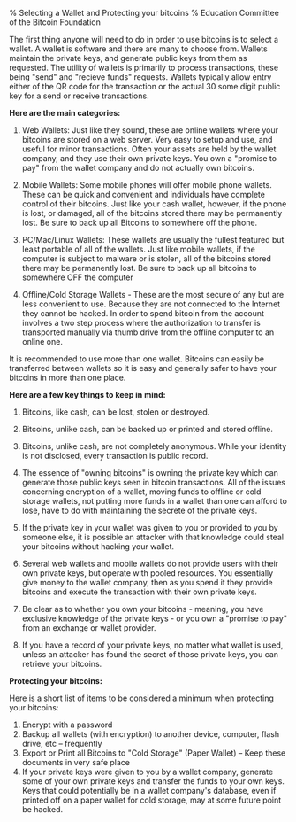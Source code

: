 % Selecting a Wallet and Protecting your bitcoins
% Education Committee of the Bitcoin Foundation

The first thing anyone will need to do in order to use bitcoins is to select a wallet. A wallet is software and there are many to choose from.  Wallets maintain the private keys, and generate public keys from them as requested.  The utility of wallets is primarily to process transactions, these being "send" and "recieve funds" requests.  Wallets typically allow entry either of the QR code for the transaction or the actual 30 some digit public key for a send or receive transactions.

 **Here are the main categories:**

1. Web Wallets: Just like they sound, these are online wallets where your bitcoins are stored on a web server. Very easy to setup and use, and useful for minor transactions.  Often your assets are held by the wallet company, and they use their own private keys.  You own a "promise to pay" from the wallet company and do not actually own bitcoins.

2. Mobile Wallets: Some mobile phones will offer mobile phone wallets. These can be quick and convenient and individuals have complete control of their bitcoins. Just like your cash wallet, however, if the phone is lost, or damaged, all of the bitcoins stored there may be permanently lost. Be sure to back up all Bitcoins to somewhere off the phone.

3. PC/Mac/Linux Wallets: These wallets are usually the fullest featured but least portable of all of the wallets. Just like mobile wallets, if the computer is subject to malware or is stolen, all of the bitcoins stored there may be permanently lost. Be sure to back up all bitcoins to somewhere OFF the computer

4. Offline/Cold Storage Wallets - These are the most secure of any but are less convenient to use. Because they are not connected to the Internet they cannot be hacked. In order to spend bitcoin from the account involves a two step process where the authorization to transfer is transported manually via thumb drive from the offline computer to an online one.

 It is recommended to use more than one wallet. Bitcoins can easily be transferred between wallets so it is easy and generally safer to have your bitcoins in more than one place.

 
**Here are a few key things to keep in mind:**

1. Bitcoins, like cash, can be lost, stolen or destroyed.

2. Bitcoins, unlike cash, can be backed up or printed and stored offline.

3. Bitcoins, unlike cash, are not completely anonymous. While your identity is not disclosed, every transaction is public record.
4. The essence of "owning bitcoins" is owning the private key which can generate those public keys seen in bitcoin transactions.  All of the issues concerning encryption of a wallet, moving funds to offline or cold storage wallets, not putting more funds in a wallet than one can afford to lose, have to do with maintaining the secrete of the private keys.
5. If the private key in your wallet was given to you or provided to you by someone else, it is possible an attacker with that knowledge could steal your bitcoins without hacking your wallet.  
6. Several web wallets and mobile wallets do not provide users with their own private keys, but operate with pooled resources.  You essentially give money to the wallet company, then as you spend it they provide bitcoins and execute the transaction with their own private keys.  
7. Be clear as to whether you own your bitcoins - meaning, you have exclusive knowledge of the private keys - or you own a "promise to pay" from an exchange or wallet provider.  
8. If you have a record of your private keys, no matter what wallet is used, unless an attacker has found the secret of those private keys, you can retrieve your bitcoins.  

**Protecting your bitcoins:**

Here is a short list of items to be considered a minimum when protecting your bitcoins:

1. Encrypt with a password
2. Backup all wallets (with encryption) to another device, computer, flash drive, etc – frequently
3. Export or Print all Bitcoins to "Cold Storage" (Paper Wallet) – Keep these documents in very safe place
4. If your private keys were given to you by a wallet company, generate some of your own private keys and transfer the funds to your own keys.  Keys that could potentially be in a wallet company's database, even if printed off on a paper wallet for cold storage, may at some future point be hacked.
